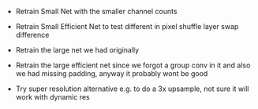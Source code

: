 
- Retrain Small Net with the smaller channel counts
- Retrain Small Efficient Net to test different in pixel shuffle layer swap difference
- Retrain the large net we had originally
- Retrain the large efficient net since we forgot a group conv in it and also we had missing padding, anyway it probably wont be good

- Try super resolution alternative e.g. to do a 3x upsample, not sure it will work with dynamic res